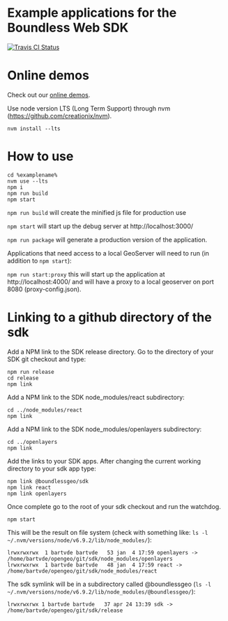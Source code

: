 # Example applications for the Boundless Web SDK
[![Travis CI Status](https://secure.travis-ci.org/boundlessgeo/sdk-apps.svg)](http://travis-ci.org/#!/boundlessgeo/sdk-apps)

# Online demos
Check out our <a href="http://boundlessgeo.github.io/sdk-apps/index.html">online demos</a>.

Use node version LTS (Long Term Support) through nvm (https://github.com/creationix/nvm).

    nvm install --lts

# How to use
    cd %examplename%
    nvm use --lts
    npm i
    npm run build
    npm start

```npm run build``` will create the minified js file for production use

```npm start``` will start up the debug server at http://localhost:3000/

```npm run package``` will generate a production version of the application.

Applications that need access to a local GeoServer will need to run (in addition to ```npm start```):

```npm run start:proxy``` this will start up the application at http://localhost:4000/ and will have a proxy to a local geoserver on port 8080 (proxy-config.json).

# Linking to a github directory of the sdk
Add a NPM link to the SDK release directory. Go to the directory of your SDK git checkout and type:

    npm run release
    cd release
    npm link


Add a NPM link to the SDK node_modules/react subdirectory:

    cd ../node_modules/react
    npm link

Add a NPM link to the SDK node_modules/openlayers subdirectory:

    cd ../openlayers
    npm link

Add the links to your SDK apps. After changing the current working directory to your sdk app type:

    npm link @boundlessgeo/sdk
    npm link react
    npm link openlayers

Once complete go to the root of your sdk checkout and run the watchdog.

    npm start

This will be the result on file system (check with something like: ```ls -l ~/.nvm/versions/node/v6.9.2/lib/node_modules/```):

    lrwxrwxrwx  1 bartvde bartvde   53 jan  4 17:59 openlayers -> /home/bartvde/opengeo/git/sdk/node_modules/openlayers
    lrwxrwxrwx  1 bartvde bartvde   48 jan  4 17:59 react -> /home/bartvde/opengeo/git/sdk/node_modules/react

The sdk symlink will be in a subdirectory called @boundlessgeo (```ls -l ~/.nvm/versions/node/v6.9.2/lib/node_modules/@boundlessgeo/```):

    lrwxrwxrwx 1 bartvde bartvde   37 apr 24 13:39 sdk -> /home/bartvde/opengeo/git/sdk/release
